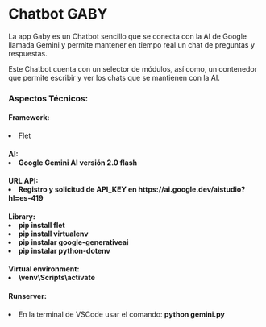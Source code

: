 <caption>
    <div class="container">
        <h1>Chatbot GABY</h1>
    </div>
</caption>

<section>
<div class="container">
    <p>La app Gaby es un Chatbot sencillo que se conecta con la AI de Google llamada Gemini y permite mantener en tiempo real un chat de preguntas y respuestas.</p>
    <p>Este Chatbot cuenta con un selector de módulos, así como, un contenedor que permite escribir y ver los chats que se mantienen con la AI. </p>
</div>

<div class="container">
    <h3>Aspectos Técnicos:</h3>
</div>

<div class="container">
    <h4>Framework:</h4>
        <li>Flet </li>
</div>

<div class="container">
    <h4>AI:</4>
        <li>Google Gemini AI versión 2.0 flash </li>
</div>

<div class="container">
    <h4>URL API:</4>
        <li>Registro y solicitud de API_KEY en https://ai.google.dev/aistudio?hl=es-419 </li>
</div>

<div class="container">
    <h4>Library:</4>
        <li>pip install flet </li>
        <li>pip install virtualenv </li>
        <li>pip instalar google-generativeai </li>
        <li>pip instalar python-dotenv </li>
</div>

<div class="container">
    <h4>Virtual environment:</4>
        <li>\venv\Scripts\activate </li>
</div>
</section>
        
<footer>
    <div class="container">
        <h4>Runserver:</h4>
             <li>En la terminal de VSCode usar el comando: <b>python gemini.py </li> 
    </div>
</footer>
